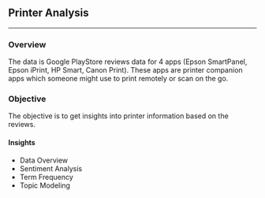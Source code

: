 ## Printer Analysis
***

### Overview
The data is Google PlayStore reviews data for 4 apps (Epson SmartPanel, Epson iPrint, HP Smart, Canon Print). 
These apps are printer companion apps which someone might use to print remotely or scan on the go. 

### Objective
The objective is to get insights into printer information based on the reviews.  

#### Insights
- Data Overview
- Sentiment Analysis
- Term Frequency
- Topic Modeling
